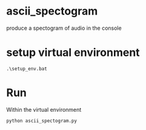 # ascii_spectogram
produce a spectogram of audio in the console

# setup virtual environment
```
.\setup_env.bat
```
# Run
Within the virtual environment
```
python ascii_spectogram.py
```
